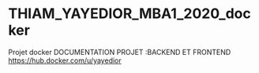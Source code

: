 # THIAM_YAYEDIOR_MBA1_2020_docker
Projet docker
DOCUMENTATION PROJET :BACKEND ET FRONTEND
https://hub.docker.com/u/yayedior
